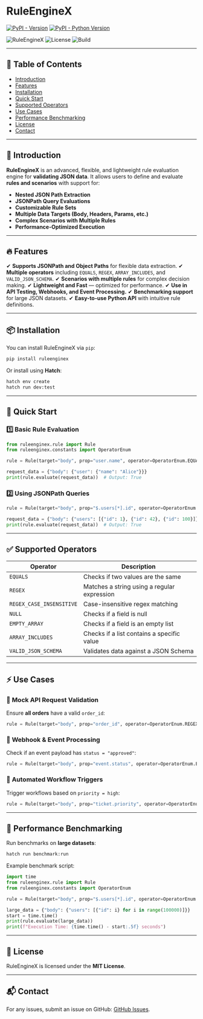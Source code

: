 # RuleEngineX

[![PyPI - Version](https://img.shields.io/pypi/v/ruleenginex.svg)](https://pypi.org/project/ruleenginex)
[![PyPI - Python Version](https://img.shields.io/pypi/pyversions/ruleenginex.svg)](https://pypi.org/project/ruleenginex)

![RuleEngineX](https://img.shields.io/badge/version-1.0.0-blue.svg) ![License](https://img.shields.io/badge/license-MIT-green.svg) ![Build](https://img.shields.io/github/actions/workflow/status/qualitycoe/ruleenginex/ci.yml)

-----

## 📖 Table of Contents

- [Introduction](#introduction)
- [Features](#features)
- [Installation](#installation)
- [Quick Start](#quick-start)
- [Supported Operators](#supported-operators)
- [Use Cases](#use-cases)
- [Performance Benchmarking](#performance-benchmarking)
- [License](#license)
- [Contact](#contact)

---

## 🚀 Introduction
**RuleEngineX** is an advanced, flexible, and lightweight rule evaluation engine for **validating JSON data**. It allows users to define and evaluate **rules and scenarios** with support for:

- **Nested JSON Path Extraction**
- **JSONPath Query Evaluations**
- **Customizable Rule Sets**
- **Multiple Data Targets (Body, Headers, Params, etc.)**
- **Complex Scenarios with Multiple Rules**
- **Performance-Optimized Execution**

---

## 🔥 Features
✔ **Supports JSONPath and Object Paths** for flexible data extraction.
✔ **Multiple operators** including `EQUALS`, `REGEX`, `ARRAY_INCLUDES`, and `VALID_JSON_SCHEMA`.
✔ **Scenarios with multiple rules** for complex decision making.
✔ **Lightweight and Fast** — optimized for performance.
✔ **Use in API Testing, Webhooks, and Event Processing.**
✔ **Benchmarking support** for large JSON datasets.
✔ **Easy-to-use Python API** with intuitive rule definitions.

---

## 📦 Installation

You can install RuleEngineX via `pip`:
```sh
pip install ruleenginex
```
Or install using **Hatch**:
```sh
hatch env create
hatch run dev:test
```

---

## 🚀 Quick Start

### 1️⃣ **Basic Rule Evaluation**
```python
from ruleenginex.rule import Rule
from ruleenginex.constants import OperatorEnum

rule = Rule(target="body", prop="user.name", operator=OperatorEnum.EQUALS, value="Alice")

request_data = {"body": {"user": {"name": "Alice"}}}
print(rule.evaluate(request_data))  # Output: True
```

### 2️⃣ **Using JSONPath Queries**
```python
rule = Rule(target="body", prop="$.users[*].id", operator=OperatorEnum.ARRAY_INCLUDES, value=42)

request_data = {"body": {"users": [{"id": 1}, {"id": 42}, {"id": 100}]}}
print(rule.evaluate(request_data))  # Output: True
```

---

## ✅ Supported Operators
| Operator | Description |
|----------|------------|
| `EQUALS` | Checks if two values are the same |
| `REGEX` | Matches a string using a regular expression |
| `REGEX_CASE_INSENSITIVE` | Case-insensitive regex matching |
| `NULL` | Checks if a field is null |
| `EMPTY_ARRAY` | Checks if a field is an empty list |
| `ARRAY_INCLUDES` | Checks if a list contains a specific value |
| `VALID_JSON_SCHEMA` | Validates data against a JSON Schema |

---

## ⚡ Use Cases
### 🔹 **Mock API Request Validation**
Ensure **all orders** have a valid `order_id`:
```python
rule = Rule(target="body", prop="order_id", operator=OperatorEnum.REGEX, value=r"^ORD-[0-9]+$")
```

### 🔹 **Webhook & Event Processing**
Check if an event payload has `status = "approved"`:
```python
rule = Rule(target="body", prop="event.status", operator=OperatorEnum.EQUALS, value="approved")
```

### 🔹 **Automated Workflow Triggers**
Trigger workflows based on `priority = high`:
```python
rule = Rule(target="body", prop="ticket.priority", operator=OperatorEnum.EQUALS, value="high")
```

---

## 🚀 Performance Benchmarking
Run benchmarks on **large datasets**:
```sh
hatch run benchmark:run
```
Example benchmark script:
```python
import time
from ruleenginex.rule import Rule
from ruleenginex.constants import OperatorEnum

rule = Rule(target="body", prop="$.users[*].id", operator=OperatorEnum.ARRAY_INCLUDES, value=50000)

large_data = {"body": {"users": [{"id": i} for i in range(100000)]}}
start = time.time()
print(rule.evaluate(large_data))
print(f"Execution Time: {time.time() - start:.5f} seconds")
```

---

## 📖 License
RuleEngineX is licensed under the **MIT License**.

---

## 📬 Contact
For any issues, submit an issue on GitHub: [GitHub Issues](https://github.com/qualitycoe/ruleenginex/issues).
